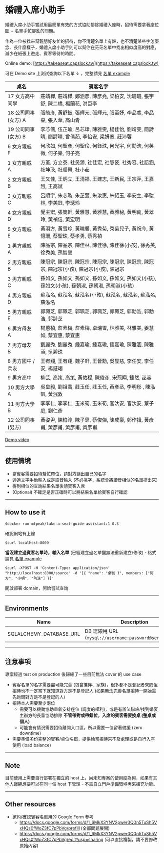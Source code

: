 # 婚禮入席小助手
婚禮入席小助手嘗試用最簡單有效的方式協助排除婚禮入座時，招待需要拿著座位圖 + 名單手忙腳亂的問題。

作為一位被找來幫親朋好友忙的招待，你不清楚名單上有誰，也不清楚某些字怎麼念、長什麼樣子，婚禮入席小助手則可以幫你在茫茫名單中找出相似度高的對應，減少在紙張上遊走、賓客等待的時間。

Online demo: [https://takeaseat.capslock.tw](https://takeaseat.capslock.tw)

可在 Demo site 上測試查詢以下名單 ↓ ，完整請見 [名單 example](source.json.example)

|桌名| 賓客名字 |
|--------------|-------------------|
|17 女方高中同學 | 莊靖樺, 莊靖樺, 鄭涵彥, 陳彥堯, 梁柏安, 沈珊珊, 張宇舒, 陳二橋, 楊蘭花, 洪臣李 |
|18 公司同事 (女方) A | 張毓彥, 黃舒鈺, 張輝元, 張輝元, 張至妤, 李品睿, 李品睿, 張入葦, 高山青 |
|19 公司同事 (女方) B | 李芯儒, 伍芷瑜, 呂芯珒, 陳雅雯, 楊佳怡, 劉靖雯, 簡詩晴, 簡詩晴, 曾倩茹, 李怡安, 梁妍蓁, 莊沛蓉 |
|6 女方親戚 F | 何欣如, 何聖彥, 何聖伶, 何鈺珠, 何光宇, 何勳浩, 何英微, 何子樂, 何子亮 |
|1 女方親戚 A | 方堇, 方立泰, 社旻源, 社佳宏, 社慧姿, 社秀容, 社語涵, 社坤耿, 社順興, 社小茹 |
|2 女方親戚 B | 王又佳, 王炳立, 王清福, 王建志, 王新民, 王宗萍, 王嘉烈, 王高斌 |
|3 女方親戚 C | 呂順宇, 朱芯璇, 朱芷萱, 朱汝惠, 朱紹玉, 李安主, 李駿林, 李美鈺, 李琇玲 |
|4 女方親戚 D | 覺主宏, 張簡軒, 黃雅慧, 黃雅慧, 黃雅秘, 黃明南, 黃翠玲, 黃禎信, 黃宏明 |
|5 女方親戚 E | 黃羽方, 黃雪珍, 黃曉馨, 黃秀菊, 秀菊兒子, 黃祝今, 黃憶珊, 蔡聖珠, 蔡孝勇, 蔡秀禎 |
|1 男方親戚 A | 陳品宗, 陳品宗, 陳佳林, 陳佳徐, 陳佳徐(小孩), 徐秀美, 徐秀美, 孫智瑩 |
|2 男方親戚 B | 陳冠宗, 陳冠宗, 陳冠宗, 陳冠宗, 陳冠宗, 陳冠宗, 陳冠宗, 陳冠宗(小孩), 陳冠宗(小孩), 陳冠宗 |
|3 男方親戚 C | 孫如文, 孫如文, 孫如文, 孫如文, 孫如文, 孫如文(小孩), 孫如文(小孩), 孫朝淑, 孫朝淑, 孫朝淑(小孩) |
|4 男方親戚 D | 蘇泓名, 蘇泓名, 蘇泓名(小孩), 蘇泓名, 蘇泓名, 蘇泓名, 蘇泓名 |
|5 男方親戚 E | 郭珮芝, 郭珮芝, 郭珮芝, 郭珮芝, 郭珮芝, 郭勳浩, 郭勳浩, 郭詩芝 |
|6 男方母友 A | 楊蕙禎, 詹素梅, 詹素梅, 卓瑞雪, 林雅美, 林雅美, 姜慧如, 蔡宜惠, 蔡宜惠 |
|7 男方母友 B | 劉麗秀, 劉麗秀, 鍾嘉瑜, 鍾嘉瑜, 鍾嘉瑜, 陳雅涵, 陳雅涵, 吳碧珠 |
|8 男方國中 / 兵友 | 王宥翔, 王宥翔, 魏子軒, 王晉勳, 吳昱慈, 李任安, 李任安, 楊鉦翊 |
|9 男方高中 | 柳芸, 高策, 高策, 黃佑程, 陳俊彥, 宋冠翔, 鍾然, 巫容 |
|10 男方大學 A | 吳皇毅, 劉祖喬, 莊玉任, 莊玉任, 黃彥丞, 李明彤 , 陳泓凱, 黃泯敦 |
|11 男方大學 B | 李李仁, 李李仁, 玉米筍, 玉米筍, 官汏安, 官汏安, 蔡子庭, 劉仁彥 |
|12 公司同事 (男方) | 黃姿尹, 陳柏淳, 陳子恩, 蔡俊傑, 陳成豪, 鄭作揖, 黃彥甫, 黃彥甫, 黃彥甫, 黃彥甫 |

[Demo video](demo.mp4)

----

## 使用情境
- 當賓客需要招待幫忙帶位，請對方講出自己的名字
- 透過文字手動輸入或是語音輸入 (不必挑字，系統會將讀音相似的名單撈出來)
- 得到相似的查詢結果名單後請賓客入席
- (Optional) 不確定是否正確時可以將結果名單給賓客自行確認

----

## How to use it
```
$docker run mtpeak/take-a-seat-guide-assistant:1.0.3
```

確認網站有上線
```
$curl localhost:8000
```

**當沒建立過賓客名單時，輸入名單** (已經建立過名單變無法重新建立/修改) - 格式請見 [名單 example](source.json.example)
```
$curl -XPOST -H 'Content-Type: application/json' "http://localhost:8000/source" -d '[{ "name": "桌號 1", members: ["阿方", "小明", "阿漢"] }]'
```

開啟部署 domain，開始嘗試查詢

----

## Environments
|Name                    |Description                                                |Default                  |
|------------------------|-----------------------------------------------------------|-------------------------|
|SQLALCHEMY_DATABASE_URL |DB 連線用 URL (`mysql://username:password@server/db`......) |sqlite:///./sql_app.db   |

----

## 注意事項
專案經過 test on production 後歸總了一些目前無法 cover 的 use case
- 賓客名單的名字需要盡可能完善 (包含攜伴、家族)，很多都不是登記者來問但招待也不一定當下就知道對方是不是登記人 (如果無法完善名單招待一開始需先詢問對方是不是登記的人)
- 招待本人需要至少兩位
  - 需要可以機動協助重新安排座位 (調度的權利)，或是有辦法聯絡/找到婚宴主辦方的長輩協助排除 **不管帶對或帶錯位，入席的賓客需要換桌 (整桌或個人)**
  - 可能會有情況需要招待離開入口區，所以需要一位留著備援 (zero downtime)
- 需要準備多份完整的賓客/桌位名單，提供給當招待來不及處理或是自行入座使用 (load balance)

----

## Note
目前使用上需要自行部署在獨立的 host 上，尚未知專案的使用度為何，如果有其他人敲碗想要可以在同一個 host 下管理 - 不需自立門戶準備環境再來擴充功能。

---

## Other resources
- 邀約/確認賓客名單用的 Google Form 參考
  - https://docs.google.com/forms/d/1_6MkX3YNV2pwer0Q0n5TuSh5VxHQs0fWoZ3fC7pPbVg/prefill (全部問題展開)
  - https://docs.google.com/forms/d/1_6MkX3YNV2pwer0Q0n5TuSh5VxHQs0fWoZ3fC7pPbVg/edit?usp=sharing (可以直接複製，請不要修改原始內容)
